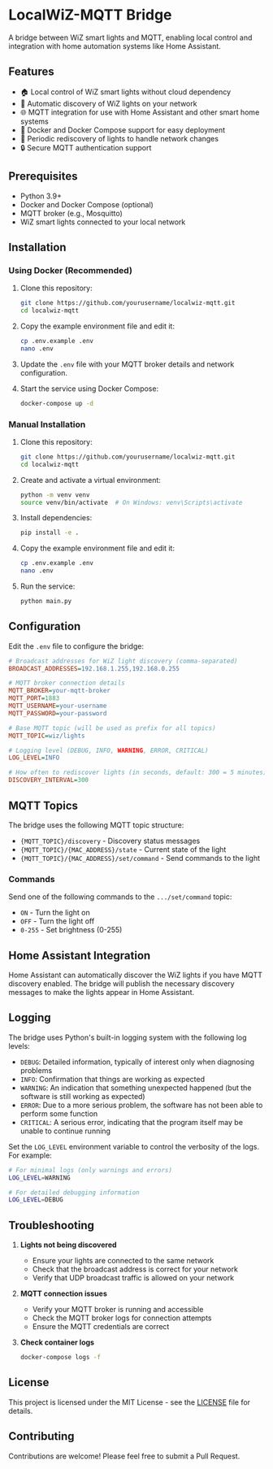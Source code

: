 # LocalWiZ-MQTT Bridge

A bridge between WiZ smart lights and MQTT, enabling local control and integration with home automation systems like Home Assistant.

## Features

- 🏠 Local control of WiZ smart lights without cloud dependency
- 🔄 Automatic discovery of WiZ lights on your network
- 🌐 MQTT integration for use with Home Assistant and other smart home systems
- 🐳 Docker and Docker Compose support for easy deployment
- 🔄 Periodic rediscovery of lights to handle network changes
- 🔒 Secure MQTT authentication support

## Prerequisites

- Python 3.9+
- Docker and Docker Compose (optional)
- MQTT broker (e.g., Mosquitto)
- WiZ smart lights connected to your local network

## Installation

### Using Docker (Recommended)


1. Clone this repository:
   ```bash
   git clone https://github.com/yourusername/localwiz-mqtt.git
   cd localwiz-mqtt
   ```

2. Copy the example environment file and edit it:
   ```bash
   cp .env.example .env
   nano .env
   ```

3. Update the `.env` file with your MQTT broker details and network configuration.

4. Start the service using Docker Compose:
   ```bash
   docker-compose up -d
   ```

### Manual Installation

1. Clone this repository:
   ```bash
   git clone https://github.com/yourusername/localwiz-mqtt.git
   cd localwiz-mqtt
   ```

2. Create and activate a virtual environment:
   ```bash
   python -m venv venv
   source venv/bin/activate  # On Windows: venv\Scripts\activate
   ```

3. Install dependencies:
   ```bash
   pip install -e .
   ```

4. Copy the example environment file and edit it:
   ```bash
   cp .env.example .env
   nano .env
   ```

5. Run the service:
   ```bash
   python main.py
   ```

## Configuration

Edit the `.env` file to configure the bridge:

```ini
# Broadcast addresses for WiZ light discovery (comma-separated)
BROADCAST_ADDRESSES=192.168.1.255,192.168.0.255

# MQTT broker connection details
MQTT_BROKER=your-mqtt-broker
MQTT_PORT=1883
MQTT_USERNAME=your-username
MQTT_PASSWORD=your-password

# Base MQTT topic (will be used as prefix for all topics)
MQTT_TOPIC=wiz/lights

# Logging level (DEBUG, INFO, WARNING, ERROR, CRITICAL)
LOG_LEVEL=INFO

# How often to rediscover lights (in seconds, default: 300 = 5 minutes)
DISCOVERY_INTERVAL=300
```

## MQTT Topics

The bridge uses the following MQTT topic structure:

- `{MQTT_TOPIC}/discovery` - Discovery status messages
- `{MQTT_TOPIC}/{MAC_ADDRESS}/state` - Current state of the light
- `{MQTT_TOPIC}/{MAC_ADDRESS}/set/command` - Send commands to the light

### Commands

Send one of the following commands to the `.../set/command` topic:

- `ON` - Turn the light on
- `OFF` - Turn the light off
- `0-255` - Set brightness (0-255)

## Home Assistant Integration

Home Assistant can automatically discover the WiZ lights if you have MQTT discovery enabled. The bridge will publish the necessary discovery messages to make the lights appear in Home Assistant.

## Logging

The bridge uses Python's built-in logging system with the following log levels:

- `DEBUG`: Detailed information, typically of interest only when diagnosing problems
- `INFO`: Confirmation that things are working as expected
- `WARNING`: An indication that something unexpected happened (but the software is still working as expected)
- `ERROR`: Due to a more serious problem, the software has not been able to perform some function
- `CRITICAL`: A serious error, indicating that the program itself may be unable to continue running

Set the `LOG_LEVEL` environment variable to control the verbosity of the logs. For example:

```bash
# For minimal logs (only warnings and errors)
LOG_LEVEL=WARNING

# For detailed debugging information
LOG_LEVEL=DEBUG
```

## Troubleshooting

1. **Lights not being discovered**
   - Ensure your lights are connected to the same network
   - Check that the broadcast address is correct for your network
   - Verify that UDP broadcast traffic is allowed on your network

2. **MQTT connection issues**
   - Verify your MQTT broker is running and accessible
   - Check the MQTT broker logs for connection attempts
   - Ensure the MQTT credentials are correct

3. **Check container logs**
   ```bash
   docker-compose logs -f
   ```

## License

This project is licensed under the MIT License - see the [LICENSE](LICENSE) file for details.

## Contributing

Contributions are welcome! Please feel free to submit a Pull Request.
